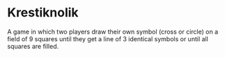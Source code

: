 # Krestiknolik
A game in which two players draw their own symbol (cross or circle) on a field of 9 squares until they get a line of 3 identical symbols or until all squares are filled.
